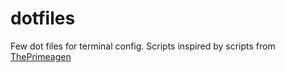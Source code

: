 # dotfiles

Few dot files for terminal config. Scripts inspired by scripts from [ThePrimeagen](https://github.com/ThePrimeagen/.dotfiles/blob/master/bin/.local/scripts/tmux-sessionizer)
